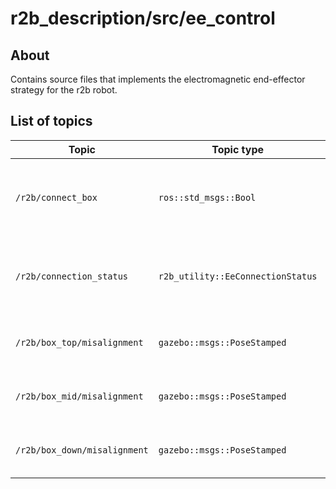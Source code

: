 # r2b_description/src/ee_control

## About

Contains source files that implements the electromagnetic end-effector strategy for the r2b robot.

## List of topics

| Topic | Topic type | Sub/Pub | Use-case | 
| --- | --- | --- | --- |
| `/r2b/connect_box` | `ros::std_msgs::Bool` | Sub | Used to connect or disconnect the box with the end-effector.|
| `/r2b/connection_status` | `r2b_utility::EeConnectionStatus` | Pub | For broadcasting the status of which box can be connected.|
| `/r2b/box_top/misalignment` | `gazebo::msgs::PoseStamped` | Sub | Obtains the pose of EE frame w.r.t. box 1. | 
| `/r2b/box_mid/misalignment` | `gazebo::msgs::PoseStamped` | Sub | Obtains the pose of EE frame w.r.t. box 2. | 
| `/r2b/box_down/misalignment` | `gazebo::msgs::PoseStamped` | Sub | Obtains the pose of EE frame w.r.t. box 3. | 